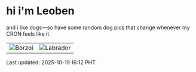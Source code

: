 # hi i'm Leoben

and i like dogs—so have some random dog pics that change whenever my CRON feels like it

|  |  |
|--------|----------|
| ![Borzoi](https://random-dog-vercel.vercel.app/api/random-borzoi?v=1760861527) | ![Labrador](https://random-dog-vercel.vercel.app/api/random-labrador?v=1760861527) |

Last updated: 2025-10-19 16:12 PHT
